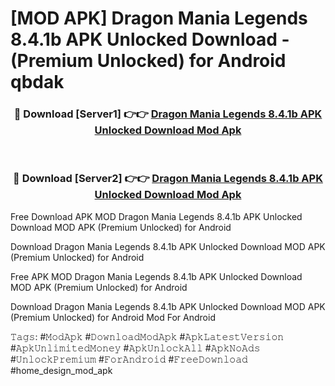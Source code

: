 # [MOD APK] Dragon Mania Legends 8.4.1b APK Unlocked Download - (Premium Unlocked) for Android qbdak



<div align="center">
<h3>🔴 Download [Server1] 👉👉 <a href="https://momento.my/?title=Dragon_Mania_Legends_8.4.1b_APK_Unlocked_Download">Dragon Mania Legends 8.4.1b APK Unlocked Download Mod Apk</a></h3><br>

<h3>🔴 Download [Server2] 👉👉 <a href="https://momento.my/?title=Dragon_Mania_Legends_8.4.1b_APK_Unlocked_Download">Dragon Mania Legends 8.4.1b APK Unlocked Download Mod Apk</a></h3>
</div>



Free Download APK MOD Dragon Mania Legends 8.4.1b APK Unlocked Download MOD APK (Premium Unlocked) for Android

Download Dragon Mania Legends 8.4.1b APK Unlocked Download MOD APK (Premium Unlocked) for Android

Free APK MOD Dragon Mania Legends 8.4.1b APK Unlocked Download MOD APK (Premium Unlocked) for Android

Download Dragon Mania Legends 8.4.1b APK Unlocked Download MOD APK (Premium Unlocked) for Android Mod For Android

𝚃𝚊𝚐𝚜: #𝙼𝚘𝚍𝙰𝚙𝚔 #𝙳𝚘𝚠𝚗𝚕𝚘𝚊𝚍𝙼𝚘𝚍𝙰𝚙𝚔 #𝙰𝚙𝚔𝙻𝚊𝚝𝚎𝚜𝚝𝚅𝚎𝚛𝚜𝚒𝚘𝚗 #𝙰𝚙𝚔𝚄𝚗𝚕𝚒𝚖𝚒𝚝𝚎𝚍𝙼𝚘𝚗𝚎𝚢 #𝙰𝚙𝚔𝚄𝚗𝚕𝚘𝚌𝚔𝙰𝚕𝚕 #𝙰𝚙𝚔𝙽𝚘𝙰𝚍𝚜 #𝚄𝚗𝚕𝚘𝚌𝚔𝙿𝚛𝚎𝚖𝚒𝚞𝚖 #𝙵𝚘𝚛𝙰𝚗𝚍𝚛𝚘𝚒𝚍 #𝙵𝚛𝚎𝚎𝙳𝚘𝚠𝚗𝚕𝚘𝚊𝚍 #home_design_mod_apk
